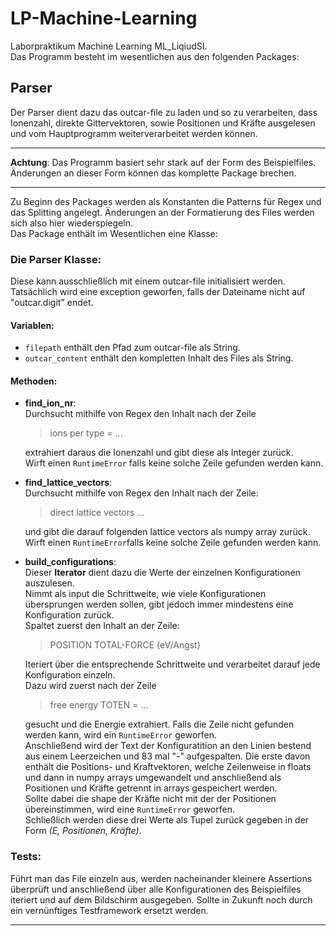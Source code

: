 # LP-Machine-Learning
Laborpraktikum Machine Learning ML_LiqiudSI.  
Das Programm besteht im wesentlichen aus den folgenden Packages:
## Parser
Der Parser dient dazu das outcar-file zu laden und so zu verarbeiten, dass Ionenzahl, direkte Gittervektoren, sowie Positionen und Kräfte ausgelesen und vom Hauptprogramm weiterverarbeitet werden können.

---
**Achtung**: 
Das Programm basiert sehr stark auf der Form des Beispielfiles. Änderungen an dieser Form können das komplette Package brechen.

---
Zu Beginn des Packages werden als Konstanten die Patterns für Regex und das Splitting angelegt. Änderungen an der Formatierung des Files werden sich also hier wiederspiegeln.  
Das Package enthält im Wesentlichen eine Klasse: 
### Die Parser Klasse:
Diese kann ausschließlich mit einem outcar-file initialisiert werden. Tatsächlich wird eine exception geworfen, falls der Dateiname nicht auf "outcar.digit" endet. 
#### Variablen:
- `filepath` enthält den Pfad zum outcar-file als String.
- `outcar_content` enthält den kompletten Inhalt des Files als String.

#### Methoden:
- **find_ion_nr**:  
  Durchsucht mithilfe von Regex den Inhalt nach der Zeile  
  
    > ions per type = ...  
    
  extrahiert daraus die Ionenzahl und gibt diese als Integer zurück.   
  Wirft einen `RuntimeError` falls keine solche Zeile gefunden werden kann.
- **find_lattice_vectors**:  
  Durchsucht mithilfe von Regex den Inhalt nach der Zeile:
    
    > direct lattice vectors ...
   
   und gibt die darauf folgenden lattice vectors als numpy array zurück.  
   Wirft einen `RuntimeError`falls keine solche Zeile gefunden werden kann.
 - **build_configurations**:  
  Dieser **Iterator** dient dazu die Werte der einzelnen Konfigurationen auszulesen.  
  Nimmt als input die Schrittweite, wie viele Konfigurationen übersprungen werden sollen, gibt jedoch immer mindestens eine Konfiguration zurück.  
  Spaltet zuerst den Inhalt an der Zeile:
    
    >  POSITION TOTAL-FORCE (eV/Angst)  
   
   Iteriert über die entsprechende Schrittweite und verarbeitet darauf jede Konfiguration einzeln.  
  Dazu wird zuerst nach der Zeile  
      
    > free energy TOTEN = ... 
    
    gesucht und die Energie extrahiert. Falls die Zeile nicht gefunden werden kann, wird ein `RuntimeError` geworfen.    
  Anschließend wird der Text der Konfiguratition an den Linien bestend aus einem Leerzeichen und 83 mal "-" aufgespalten. Die erste davon enthält die Positions- und Kraftvektoren, welche Zeilenweise in floats und dann in numpy arrays umgewandelt und anschließend als Positionen und Kräfte getrennt in arrays gespeichert werden.  
  Sollte dabei die shape der Kräfte nicht mit der der Positionen übereinstimmen, wird eine `RuntimeError` geworfen.  
  Schließlich werden diese drei Werte als Tupel zurück gegeben in der Form *(E, Positionen, Kräfte)*.  
  
  ### Tests:
  Führt man das File einzeln aus, werden nacheinander kleinere Assertions überprüft und anschließend über alle Konfigurationen des Beispielfiles iteriert und auf dem Bildschirm ausgegeben. Sollte in Zukunft noch durch ein vernünftiges Testframework ersetzt werden.
  
  ---
